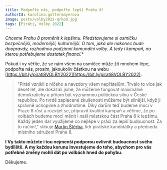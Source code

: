 ```yaml
---
title: Podpořte nás, podpořte lepší Prahu 8!
authorId: karolina.gattermayerova
image: posts/volby2022-qrkod.jpg
tags: [Piráti, Volby 2022]
---
```


*Chceme Prahu 8 proměnit k lepšímu. Představujeme si osmičku bezpečnější, modernější, kulturnější. O tom, jaká ale nakonec bude doopravdy, rozhodnou podzimní komunální volby. A tedy i kampaň, na kterou potřebujeme dostatek financí.**

Pokud i vy věříte, že se nám všem na osmičce může žít mnohem lépe, podpořte nás, prosím, jakoukoliv částkou na webu [https://bit.ly/pirati8VOLBY2022](https://bit.ly/pirati8VOLBY2022).

>"Piráti vznikli z ničeho a navzdory všem nepřátelům. Trvalo to více jak deset let, ale dokázali jsme, že můžeme fungovat maximálně demokraticky a přitom být významnou politickou silou v České republice. Po tvrdě zaplacené zkušenosti můžeme být silnější, když ji správně uchopíme a zhodnotíme. Díky darům teď budeme moci v Praze 8 růst a rozvíjet se, připravit kvalitní kampaň a věříme, že po volbách budeme moci měnit i naší městskou část Praha 8 k lepšímu. Každý jeden dar využijeme co nejlépe v práci za lepší budoucnost. Za to ručím!," slibuje [Martin Štěrba](https://praha8.pirati.cz/lide/martin-sterba.html), lídr pirátské kandidátky a předseda místního sdružení Praha 8.

**I Vy takto můžete i tou nejmenší podporou ovlivnit budoucnost svého bydliště. A my každou korunu investujeme do toho, abychom pro vás potřebné změny mohli dát po volbách hned do pohybu.**

Děkujeme.